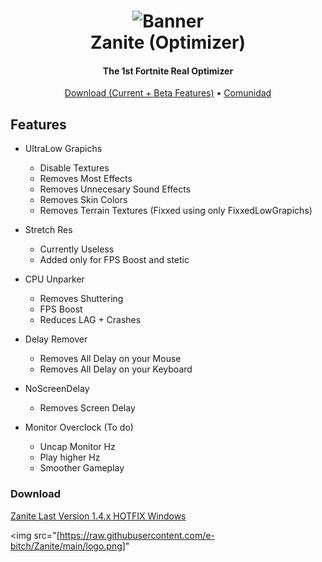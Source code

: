 <h1 align="center">
<img src="[https://raw.githubusercontent.com/e-bitch/Zanite/main/logo.png]" alt="Banner"</img>
  <br>
  Zanite (Optimizer)
  <br>
</h1>
<h4 align="center">The 1st Fortnite Real Optimizer</h4>

<p align="center">
  <a href="[https://discord.gg/2a3NtxQwVe]">Download (Current + Beta Features)</a>
  • 
  <a href="[https://discord.gg/2a3NtxQwVe]">Comunidad</a>
</p>

## Features

-   UltraLow Grapichs
    -   Disable Textures
    -   Removes Most Effects
    -   Removes Unnecesary Sound Effects
    -   Removes Skin Colors
    -   Removes Terrain Textures (Fixxed using only FixxedLowGrapichs)
      
-   Stretch Res
    -   Currently Useless
    -   Added only for FPS Boost and stetic
      
-   CPU Unparker
    -   Removes Shuttering
    -   FPS Boost
    -   Reduces LAG + Crashes
      
-   Delay Remover
    -   Removes All Delay on your Mouse
    -   Removes All Delay on your Keyboard
      
-   NoScreenDelay
    - Removes Screen Delay
      
-   Monitor Overclock (To do)
    -   Uncap Monitor Hz
    -   Play higher Hz
    -   Smoother Gameplay
      
      
### Download

<a href="[https://discord.gg/2a3NtxQwVe]">Zanite Last Version 1.4.x HOTFIX Windows</a>

<img src="[https://raw.githubusercontent.com/e-bitch/Zanite/main/logo.png]" </img>
